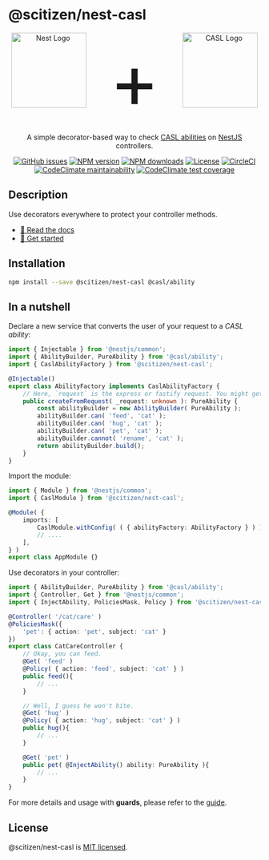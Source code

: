 # @scitizen/nest-casl

<p align="center">
	<a href="http://nestjs.com/" target="_blank"><img src="https://nestjs.com/img/logo-small.svg" height="150" alt="Nest Logo" /></a>
	<span style="font-size: 150px">&nbsp;+&nbsp;</span>
	<a href="https://casl.js.org/v5/en" target="_blank"><img src="https://casl.js.org/v5/51b9cc103e05f66c.png" height="150" alt="CASL Logo"></a>
</p>

<p align="center">A simple decorator-based way to check <a href="https://casl.js.org/v5/en" target="_blank">CASL abilities</a> on <a href="http://nestjs.com/" target="_blank">NestJS</a> controllers.</p>

<p align="center">
	<a href="https://github.com/Scitizen/nest-casl/issues" target="_blank"><img src="https://img.shields.io/github/issues/Scitizen/nest-casl" alt="GitHub issues" /></a>
	<a href="https://www.npmjs.com/package/@scitizen/nest-casl" target="_blank"><img src="https://img.shields.io/npm/v/@scitizen/nest-casl.svg" alt="NPM version" /></a>
	<a href="https://www.npmjs.com/package/@scitizen/nest-casl" target="_blank"><img src="https://img.shields.io/npm/dm/@scitizen/nest-casl.svg" alt="NPM downloads" /></a>
	<a href="https://www.npmjs.com/package/@scitizen/nest-casl" target="_blank"><img src="https://img.shields.io/npm/l/@scitizen/nest-casl.svg" alt="License" /></a>
	<a href="https://circleci.com/gh/Scitizen/nest-casl/tree/main" target="_blank"><img src="https://img.shields.io/circleci/build/github/Scitizen/nest-casl/main" alt="CircleCI" /></a>
	<a href="https://codeclimate.com/github/Scitizen/nest-casl/maintainability"><img src="https://api.codeclimate.com/v1/badges/21cc8f69c9eac8d36aa9/maintainability" alt="CodeClimate maintainability" /></a>
	<a href="https://codeclimate.com/github/Scitizen/nest-casl/test_coverage"><img src="https://api.codeclimate.com/v1/badges/21cc8f69c9eac8d36aa9/test_coverage" alt="CodeClimate test coverage" /></a>
</p>

## Description

Use decorators everywhere to protect your controller methods.

* [:book: Read the docs](https://scitizen.github.io/nest-casl/)
* [:rocket: Get started](https://scitizen.github.io/nest-casl/pages/Guides/getting-started.html)

## Installation

```bash
npm install --save @scitizen/nest-casl @casl/ability
```

## In a nutshell

Declare a new service that converts the user of your request to a *CASL ability*:

```ts
import { Injectable } from '@nestjs/common';
import { AbilityBuilder, PureAbility } from '@casl/ability';
import { CaslAbilityFactory } from '@scitizen/nest-casl';

@Injectable()
export class AbilityFactory implements CaslAbilityFactory {
	// Here, `request` is the express or fastify request. You might get infos from it.
	public createFromRequest( _request: unknown ): PureAbility {
		const abilityBuilder = new AbilityBuilder( PureAbility );
		abilityBuilder.can( 'feed', 'cat' );
		abilityBuilder.can( 'hug', 'cat' );
		abilityBuilder.can( 'pet', 'cat' );
		abilityBuilder.cannot( 'rename', 'cat' );
		return abilityBuilder.build();
	}
}
```

Import the module:

```ts
import { Module } from '@nestjs/common';
import { CaslModule } from '@scitizen/nest-casl';

@Module( {
	imports: [
		CaslModule.withConfig( ( { abilityFactory: AbilityFactory } ) ),
		// ....
	],
} )
export class AppModule {}
```

Use decorators in your controller:

```ts
import { AbilityBuilder, PureAbility } from '@casl/ability';
import { Controller, Get } from '@nestjs/common';
import { InjectAbility, PoliciesMask, Policy } from '@scitizen/nest-casl';

@Controller( '/cat/care' )
@PoliciesMask({
	'pet': { action: 'pet', subject: 'cat' }
})
export class CatCareController {
	// Okay, you can feed.
	@Get( 'feed' )
	@Policy( { action: 'feed', subject: 'cat' } )
	public feed(){
		// ...
	}

	// Well, I guess he won't bite.
	@Get( 'hug' )
	@Policy( { action: 'hug', subject: 'cat' } )
	public hug(){
		// ...
	}

	@Get( 'pet' )
	public pet( @InjectAbility() ability: PureAbility ){
		// ...
	}
}
```

For more details and usage with **guards**, please refer to the [guide](https://scitizen.github.io/nest-casl/pages/Guides/getting-started.html).

## License

@scitizen/nest-casl is [MIT licensed](LICENSE).
